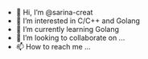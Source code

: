 - 👋 Hi, I’m @sarina-creat
- 👀 I’m interested in C/C++ and Golang
- 🌱 I’m currently learning Golang
- 💞️ I’m looking to collaborate on ...
- 📫 How to reach me ...

<!---
sarina-creat/sarina-creat is a ✨ special ✨ repository because its `README.md` (this file) appears on your GitHub profile.
You can click the Preview link to take a look at your changes.
--->
